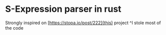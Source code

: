 # S-Expression parser in rust

Strongly inspired on [https://stopa.io/post/222](this) project
^I stole most of the code

